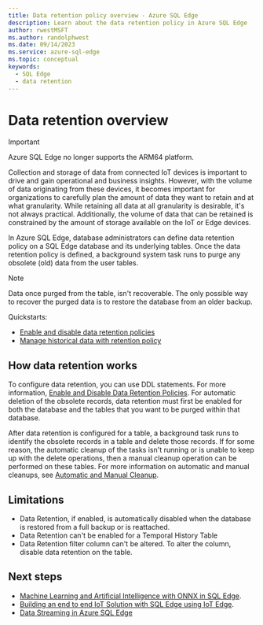 ```yaml
---
title: Data retention policy overview - Azure SQL Edge
description: Learn about the data retention policy in Azure SQL Edge
author: rwestMSFT
ms.author: randolphwest
ms.date: 09/14/2023
ms.service: azure-sql-edge
ms.topic: conceptual
keywords:
  - SQL Edge
  - data retention
---
```

# Data retention overview

> [!IMPORTANT]  
> Azure SQL Edge no longer supports the ARM64 platform.

Collection and storage of data from connected IoT devices is important to drive and gain operational and business insights. However, with the volume of data originating from these devices, it becomes important for organizations to carefully plan the amount of data they want to retain and at what granularity. While retaining all data at all granularity is desirable, it's not always practical. Additionally, the volume of data that can be retained is constrained by the amount of storage available on the IoT or Edge devices.

In Azure SQL Edge, database administrators can define data retention policy on a SQL Edge database and its underlying tables. Once the data retention policy is defined, a background system task runs to purge any obsolete (old) data from the user tables.

> [!NOTE]  
> Data once purged from the table, isn't recoverable. The only possible way to recover the purged data is to restore the database from an older backup.

Quickstarts:

- [Enable and disable data retention policies](data-retention-enable-disable.md)
- [Manage historical data with retention policy](data-retention-cleanup.md)

## How data retention works

To configure data retention, you can use DDL statements. For more information, [Enable and Disable Data Retention Policies](data-retention-enable-disable.md). For automatic deletion of the obsolete records, data retention must first be enabled for both the database and the tables that you want to be purged within that database.

After data retention is configured for a table, a background task runs to identify the obsolete records in a table and delete those records. If for some reason, the automatic cleanup of the tasks isn't running or is unable to keep up with the delete operations, then a manual cleanup operation can be performed on these tables. For more information on automatic and manual cleanups, see [Automatic and Manual Cleanup](data-retention-cleanup.md).

## Limitations

- Data Retention, if enabled, is automatically disabled when the database is restored from a full backup or is reattached.
- Data Retention can't be enabled for a Temporal History Table
- Data Retention filter column can't be altered. To alter the column, disable data retention on the table.

## Next steps

- [Machine Learning and Artificial Intelligence with ONNX in SQL Edge](onnx-overview.md).
- [Building an end to end IoT Solution with SQL Edge using IoT Edge](tutorial-deploy-azure-resources.md).
- [Data Streaming in Azure SQL Edge](stream-data.md)
